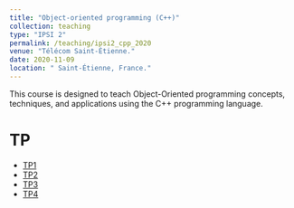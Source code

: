```yaml
---
title: "Object-oriented programming (C++)"
collection: teaching
type: "IPSI 2"
permalink: /teaching/ipsi2_cpp_2020
venue: "Télécom Saint-Étienne."
date: 2020-11-09
location: " Saint-Étienne, France."
---
```


This course is designed to teach Object-Oriented programming concepts, techniques, and applications using the C++ programming language.

TP
======
- [TP1](http://halqasir.github.io/files/ipsi2_cpp_tp1.pdf)
- [TP2](http://halqasir.github.io/files/ipsi2_cpp_tp2.pdf)
- [TP3](http://halqasir.github.io/files/ipsi2_cpp_tp3.pdf)
- [TP4](http://halqasir.github.io/files/ipsi2_cpp_tp4.pdf)

